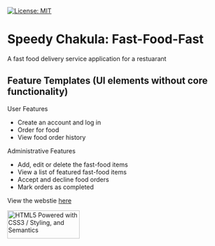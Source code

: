 [![License: MIT](https://img.shields.io/badge/License-MIT-yellow.svg)](https://opensource.org/licenses/MIT)

# Speedy Chakula: Fast-Food-Fast
A fast food delivery service application for a restuarant

## Feature Templates (UI elements without core functionality)
User Features

* Create an account and log in
* Order for food
* View food order history

Administrative Features

* Add, edit or delete the fast-food items
* View a list of featured  fast-food items
* Accept and decline food orders
* Mark orders as completed

View the webstie [here](https://artorious.github.io/speedy_chakula/signup_admin.html)

<a href="http://www.w3.org/html/logo/">
<img src="https://www.w3.org/html/logo/badge/html5-badge-h-css3-semantics.png" width="165" height="64" alt="HTML5 Powered with CSS3 / Styling, and Semantics" title="HTML5 Powered with CSS3 / Styling, and Semantics">
</a>